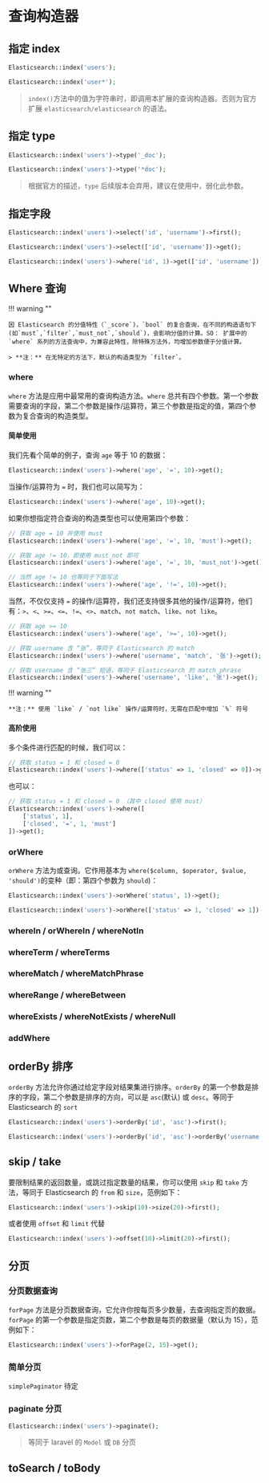 # 查询构造器

## 指定 index

```php
Elasticsearch::index('users');

Elasticsearch::index('user*');
```

> `index()`方法中的值为字符串时，即调用本扩展的查询构造器。否则为官方扩展 `elasticsearch/elasticsearch` 的语法。

## 指定 type

```php
Elasticsearch::index('users')->type('_doc');

Elasticsearch::index('users')->type('*doc');
```

> 根据官方的描述，`type` 后续版本会弃用，建议在使用中，弱化此参数。

## 指定字段

```php
Elasticsearch::index('users')->select('id', 'username')->first();

Elasticsearch::index('users')->select(['id', 'username'])->get();

Elasticsearch::index('users')->where('id', 1)->get(['id', 'username']);
```

## Where 查询

!!! warning ""

    因 Elasticsearch 的分值特性（`_score`)，`bool` 的复合查询，在不同的构造语句下(如`must`,`filter`,`must_not`,`should`)，会影响分值的计算。SO： 扩展中的 `where` 系列的方法查询中，为兼容此特性，除特殊方法外，均增加参数便于分值计算。

    > **注：** 在无特定的方法下，默认的构造类型为 `filter`。

### where

`where` 方法是应用中最常用的查询构造方法。`where` 总共有四个参数。第一个参数需要查询的字段，第二个参数是操作/运算符，第三个参数是指定的值，第四个参数为复合查询的构造类型。

#### 简单使用

我们先看个简单的例子，查询 `age` 等于 10 的数据：

```php
Elasticsearch::index('users')->where('age', '=', 10)->get();
```

当操作/运算符为 `=` 时，我们也可以简写为：

```php
Elasticsearch::index('users')->where('age', 10)->get();
```

如果你想指定符合查询的构造类型也可以使用第四个参数：

```php
// 获取 age = 10 并使用 must
Elasticsearch::index('users')->where('age', '=', 10, 'must')->get();

// 获取 age != 10，即使用 must_not 即可
Elasticsearch::index('users')->where('age', '=', 10, 'must_not')->get();

// 当然 age != 10 也等同于下面写法
Elasticsearch::index('users')->where('age', '!=', 10)->get();
```

当然，不仅仅支持 `=` 的操作/运算符，我们还支持很多其他的操作/运算符，他们有：`>`、`<`、`>=`、`<=`、`!=`、`<>`、`match`、`not match`、`like`、`not like`。

```php
// 获取 age >= 10
Elasticsearch::index('users')->where('age', '>=', 10)->get();

// 获取 username 含 “张”，等同于 Elasticsearch 的 match
Elasticsearch::index('users')->where('username', 'match', '张')->get();

// 获取 username 含 “张三” 短语，等同于 Elasticsearch 的 match_phrase
Elasticsearch::index('users')->where('username', 'like', '张')->get();
```

!!! warning ""

    **注：** 使用 `like` / `not like` 操作/运算符时，无需在匹配中增加 `%` 符号

#### 高阶使用

多个条件进行匹配的时候，我们可以：

```php
// 获取 status = 1 和 closed = 0
Elasticsearch::index('users')->where(['status' => 1, 'closed' => 0])->get();
```

也可以：

```php
// 获取 status = 1 和 closed = 0 （其中 closed 使用 must）
Elasticsearch::index('users')->where([
    ['status', 1],
    ['closed', '=', 1, 'must']
])->get();
```

### orWhere

`orWhere` 方法为或查询。它作用基本为 `where($column, $operator, $value, 'should')`的变种（即：第四个参数为 `should`)：

```php
Elasticsearch::index('users')->orWhere('status', 1)->get();

Elasticsearch::index('users')->orWhere(['status' => 1, 'closed' => 1])->get();
```

### whereIn / orWhereIn / whereNotIn

### whereTerm / whereTerms

### whereMatch / whereMatchPhrase

### whereRange / whereBetween

### whereExists / whereNotExists / whereNull

### addWhere

## orderBy 排序

`orderBy` 方法允许你通过给定字段对结果集进行排序。`orderBy` 的第一个参数是排序的字段，第二个参数是排序的方向，可以是 `asc`(默认) 或 `desc`。等同于 Elasticsearch 的 `sort`

```php
Elasticsearch::index('users')->orderBy('id', 'asc')->first();

Elasticsearch::index('users')->orderBy('id', 'asc')->orderBy('username', 'desc')->first();
```

## skip / take

要限制结果的返回数量，或跳过指定数量的结果，你可以使用 `skip` 和 `take` 方法，等同于 Elasticsearch 的 `from` 和 `size`，范例如下：

```php
Elasticsearch::index('users')->skip(10)->size(20)->first();
```

或者使用 `offset` 和 `limit` 代替

```php
Elasticsearch::index('users')->offset(10)->limit(20)->first();
```

## 分页

### 分页数据查询

`forPage` 方法是分页数据查询，它允许你按每页多少数量，去查询指定页的数据。`forPage` 的第一个参数是指定页数，第二个参数是每页的数据量（默认为 15），范例如下：

```php
Elasticsearch::index('users')->forPage(2, 15)->get();
```

### 简单分页

`simplePaginator` 待定

### paginate 分页

```php
Elasticsearch::index('users')->paginate();
```

> 等同于 laravel 的 `Model` 或 `DB` 分页

## toSearch / toBody

